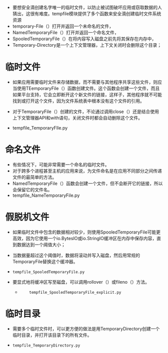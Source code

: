 * 要想安全滴创建名字唯一的临时文件，以防止被试图破坏应用或窃取数据的人猜出，这很有难度。tempfile模块提供了多个函数来安全滴创建临时文件系统资源
* temporary-File（）打开并返回一个未命名的文件，
* NamedTemporaryFile（）打开并返回一个命名文件，
* SpooledTemporaryFile（）在将内容写入磁盘之前先将其保存在内存中，
* Temporary-Directory是一个上下文管理器，上下文关闭时会删除这个目录；



# 临时文件

* 如果应用需要临时文件来存储数据，而不需要与其他程序共享这些文件，则应当使用TEemporaryFile（）函数创建文件。这个函数会创建一个文件，而且如果平台支持，它会立即断开这个新文件的链接，这样子，其他程序就不可能找到或打开这个文件，因为文件系统表中根本没有这个文件的引用。
* 对于TemporaryFile（）创建的文件，不论通过调用close（）还是结合使用上下文管理器API和with语句，关闭文件时都会自动删除这个文件。

* tempfile_TemporaryFIle.py



# 命名文件

* 有些情况下，可能非常需要一个命名的临时文件。
* 对于跨多个进程甚至主机的应用来说，为文件命名是在应用不同部分之间传递文件的最简单的方法。
* NamedTemporaryFile（）函数会创建一个文件，但不会断开它的链接，所以会保留它的文件名。
* tempfile_NameTemporaryFile.py



# 假脱机文件

* 如果临时文件中包含的数据相对较少，则使用SpooledTemporaryFile可能更高效，因为它使用一个io.BytesIO或io.StringIO缓冲区在内存中保存内容，直到数据达到一个阈值大小；

* 当数据量超过这个阈值时，数据将滚动并写入磁盘，然后用常规的TemporaryFile替换这个缓冲器。

* ```
  tempfile_SpooledTemporaryFile.py
  ```

* 要显式地将缓冲区写至磁盘，可以调用rollover（）或fileno（）方法。
  * `    tempfile_SpooledTemporaryFile_explicit.py`



# 临时目录

* 需要多个临时文件时，可以更方便的做法是用TemporaryDirectory创建一个临时目录，并打开该目录下的所有文件。

* ```
  tempfile_TemporaryDirectory.py
  ```